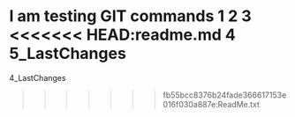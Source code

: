 I am testing GIT commands
1
2
3
<<<<<<< HEAD:readme.md
4
5_LastChanges 
=======
4_LastChanges 
>>>>>>> fb55bcc8376b24fade366617153e016f030a887e:ReadMe.txt
